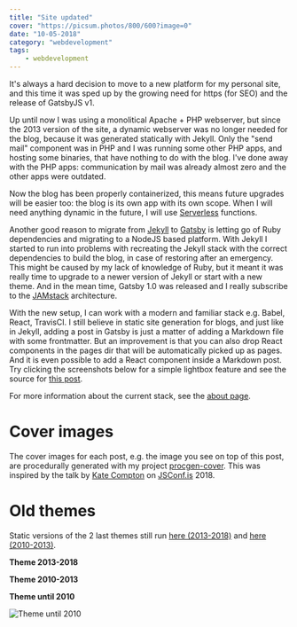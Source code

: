 ```yaml
---
title: "Site updated"
cover: "https://picsum.photos/800/600?image=0"
date: "10-05-2018"
category: "webdevelopment"
tags:
    - webdevelopment
---
```


It's always a hard decision to move to a new platform for my personal site, and this time it was sped up by the growing
need for https (for SEO) and the release of GatsbyJS v1. 

Up until now I was using a monolitical Apache + PHP webserver, but since the 2013 version of the site, a dynamic webserver
was no longer needed for the blog, because it was generated statically with Jekyll. Only the "send mail" component was 
in PHP and I was running some other PHP apps, and hosting some binaries, that have nothing to do with the blog. I've 
done away with the PHP apps: communication by mail was already almost zero and the other apps were outdated. 

Now the blog has been properly containerized, this means future upgrades will be easier too: the blog is its own app
with its own scope. When I will need anything dynamic in the future, I will use [Serverless](https://serverless.com/) functions.

Another good reason to migrate from [Jekyll](https://jekyllrb.com/) to [Gatsby](https://www.gatsbyjs.org/) is letting go 
of Ruby dependencies and migrating to a NodeJS
based platform. With Jekyll I started to run into problems with recreating the Jekyll stack with the 
correct dependencies to build the blog, in case of restoring after an emergency. This might be caused by my lack of knowledge
of Ruby, but it meant it was really time to upgrade to a newer version of Jekyll or start with a new theme. And in the mean
time, Gatsby 1.0 was released and I really subscribe to the [JAMstack](https://jamstack.org/) architecture.  

With the new setup, I can work with a modern and familiar stack e.g. Babel, React, TravisCI. I still believe in static site 
generation for blogs, and just like in Jekyll, adding a post in Gatsby is just a matter of adding a Markdown file with 
some frontmatter. But an improvement is that you can also drop React components in the pages dir that will be automatically
picked up as pages. And it is even possible to add a React component inside a Markdown post. Try clicking the screenshots
below for a simple lightbox feature and 
see the source for [this post](https://raw.githubusercontent.com/mdvanes/mdworld-jackson/master/content/posts/2018-05-10-site-updated.md). 

For more information about the current stack, see the [about page](../about).

# Cover images

The cover images for each post, e.g. the image you see on top of this post, are procedurally generated 
with my project [procgen-cover](https://github.com/mdvanes/procgen-cover). This was inspired by the talk 
by [Kate Compton](http://www.galaxykate.com/) on [JSConf.is](https://2018.jsconf.is/) 2018. 

# Old themes

Static versions of the 2 last themes still run [here (2013-2018)](https://mdvanes.github.io/mdworld-ingram) 
and [here (2010-2013)](https://mdvanes.github.io/mdworld-simon).

**Theme 2013-2018**
 
<simple-light-box img-path="/lightbox/theme-ingram.jpg" img-title="Theme 2013-2018"></simple-light-box>

**Theme 2010-2013**
 
<simple-light-box img-path="/lightbox/theme-simon.jpg" img-title="Theme 2010-2013"></simple-light-box>


**Theme until 2010**
 
![Theme until 2010](https://mdvanes.github.io/mdworld-simon/sites/default/files/images/vorig_design.jpg)
